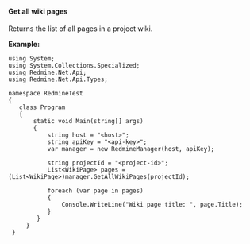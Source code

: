 #### Get all wiki pages

Returns the list of all pages in a project wiki.

**Example:**

    using System;
    using System.Collections.Specialized;
    using Redmine.Net.Api;
    using Redmine.Net.Api.Types;

    namespace RedmineTest
    {
       class Program
       {
           static void Main(string[] args)
           {
               string host = "<host>";
               string apiKey = "<api-key>";
               var manager = new RedmineManager(host, apiKey);

               string projectId = "<project-id>";
               List<WikiPage> pages = (List<WikiPage>)manager.GetAllWikiPages(projectId);

               foreach (var page in pages)
               {
                   Console.WriteLine("Wiki page title: ", page.Title);
               }
            }
         }
     }